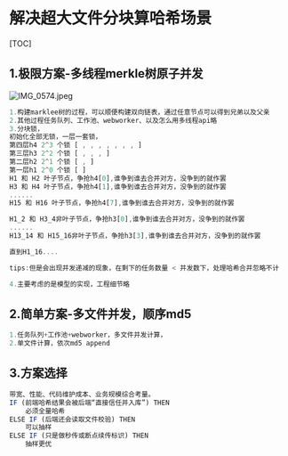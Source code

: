 # 解决超大文件分块算哈希场景

[TOC]



## 1.极限方案-多线程merkle树原子并发

![IMG_0574.jpeg](https://s2.loli.net/2025/09/27/8eyMn7uPvE6LU9k.jpg)

```js
1.构建marklee树的过程，可以顺便构建双向链表，通过任意节点可以得到兄弟以及父亲
2.其他过程任务队列、工作池、webworker、以及怎么用多线程api略
3.分块锁，
初始化全部无锁，一层一套锁，
第四层h4 2^3 个锁 [ , , , , , , , ]
第三层h3 2^2 个锁 [ , , , ]
第二层h2 2^1 个锁 [ , ]
第一层h1 2^0 个锁 [ ]
H1 和 H2 叶子节点，争抢h4[0],谁争到谁去合并对方，没争到的就作罢
H3 和 H4 叶子节点，争抢h4[1],谁争到谁去合并对方，没争到的就作罢
......
H15 和 H16 叶子节点，争抢h4[7],谁争到谁去合并对方，没争到的就作罢

H1_2 和 H3_4非叶子节点，争抢h3[0],谁争到谁去合并对方，没争到的就作罢
......
H13_14 和 H15_16非叶子节点，争抢h3[3],谁争到谁去合并对方，没争到的就作罢

直到H1_16....

tips:但是会出现并发递减的现象，在剩下的任务数量 < 并发数下，处理哈希合并忽略不计

4.主要考虑的是模型的实现，工程细节略
```



## 2.简单方案-多文件并发，顺序md5

```js
1.任务队列+工作池+webworker，多文件并发计算，
2.单文件计算，依次md5 append
```

## 3.方案选择

```js
带宽、性能、代码维护成本、业务规模综合考量。
IF (前端哈希结果会被后端“直接信任并入库”) THEN
    必须全量哈希
ELSE IF (后端还会读取文件校验) THEN
    可以抽样
ELSE IF (只是做秒传或断点续传标识) THEN
    抽样更优
```

